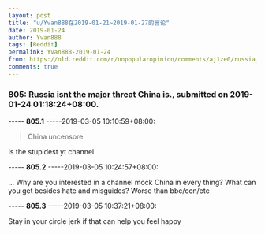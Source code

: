 ```yaml
---
layout: post
title: "u/Yvan888在2019-01-21~2019-01-27的言论"
date: 2019-01-24
author: Yvan888
tags: [Reddit]
permalink: Yvan888-2019-01-24
from: https://old.reddit.com/r/unpopularopinion/comments/aj1ze0/russia_isnt_the_major_threat_china_is/
comments: true
---
```


### 805: [Russia isnt the major threat China is.](https://old.reddit.com/r/unpopularopinion/comments/aj1ze0/russia_isnt_the_major_threat_china_is/), submitted on 2019-01-24 01:18:24+08:00.

----- __805.1__ -----2019-03-05 10:10:59+08:00:

>	China uncensore

Is the stupidest yt channel 

----- __805.2__ -----2019-03-05 10:24:57+08:00:

... Why are you interested in a channel mock China in every thing? What can you get besides hate and misguides? Worse than bbc/ccn/etc 

----- __805.3__ -----2019-03-05 10:37:21+08:00:

Stay in your circle jerk if that can help you feel happy 

